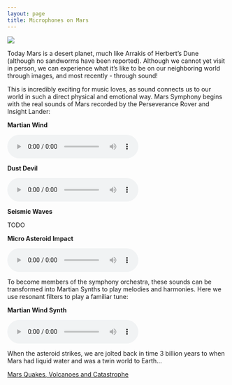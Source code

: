 ```yaml
---
layout: page
title: Microphones on Mars
---
```


<img src="/assets/Perseverance Microphones.webp">

Today Mars is a desert planet, much like Arrakis of Herbert’s Dune (although no sandworms have been
reported). Although we cannot yet visit in person, we can experience what it’s like to be on our
neighboring world through images, and most recently - through sound!

This is incredibly exciting for music loves, as sound connects us to our world in such a direct
physical and emotional way. Mars Symphony begins with the real sounds of Mars recorded by the
Perseverance Rover and Insight Lander:

**Martian Wind**

<audio controls src="/assets/Martian Wind.m4a"></audio>

**Dust Devil**

<audio controls src="/assets/Dust Devil.m4a"></audio>

**Seismic Waves**

TODO

**Micro Asteroid Impact**

<audio controls src="/assets/Micro Asteroid.m4a"></audio>

To become members of the symphony orchestra, these sounds can be transformed into Martian Synths to
play melodies and harmonies. Here we use resonant filters to play a familiar tune:

**Martian Wind Synth**

<audio controls src="/assets/Martian Wind Synth.m4a"></audio>

When the asteroid strikes, we are jolted back in time 3 billion years to when Mars had liquid water
and was a twin world to Earth…

<a class="link" href="/mars-quakes">Mars Quakes, Volcanoes and Catastrophe</a>
